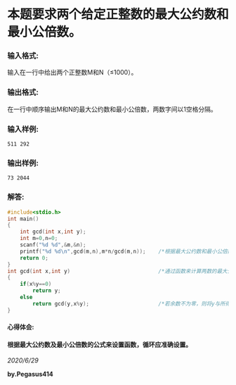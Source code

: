 # 本题要求两个给定正整数的最大公约数和最小公倍数。
### 输入格式:
输入在一行中给出两个正整数M和N（≤1000）。
### 输出格式:
在一行中顺序输出M和N的最大公约数和最小公倍数，两数字间以1空格分隔。
### 输入样例:
```
511 292
```
### 输出样例:
```
73 2044
```
### 解答:
```C
#include<stdio.h>
int main()
{
    int gcd(int x,int y);
    int m=0,n=0;
    scanf("%d %d",&m,&n);
    printf("%d %d\n",gcd(m,n),m*n/gcd(m,n));    /*根据最大公约数和最小公倍数之间的公式可求得最小公倍数*/
    return 0;
}
int gcd(int x,int y)                            /*通过函数来计算两数的最大公约数*/
{
    if(x%y==0)
        return y;
    else
        return gcd(y,x%y);                      /*若余数不为零，则将y与所得余数重新求余，直至为零即为最大公约数*/
}
```
#### 心得体会:
#### 根据最大公约数及最小公倍数的公式来设置函数，循环应准确设置。
*2020/6/29*

**by.Pegasus414**
